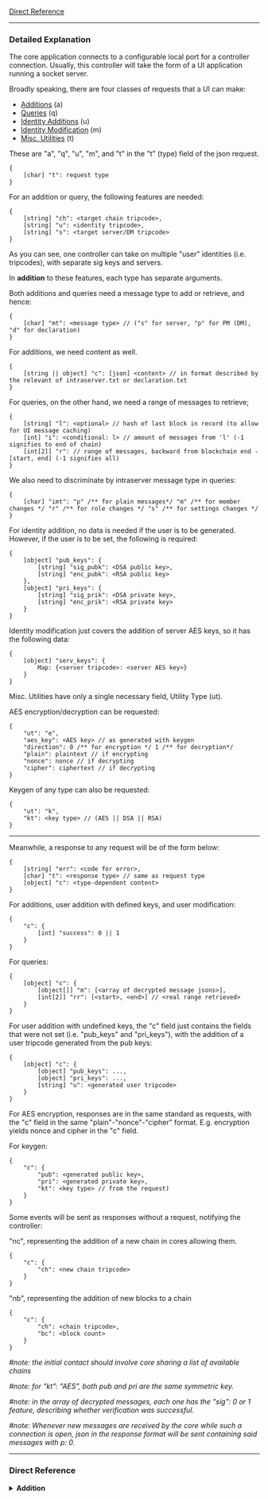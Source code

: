 [Direct Reference](#dref)
<hr>

### Detailed Explanation
The core application connects to a configurable local port for a controller connection.
Usually, this controller will take the form of a UI application running a socket server.

Broadly speaking, there are four classes of requests that a UI can make:
- [Additions](#add) (a)
- [Queries](#query) (q)
- [Identity Additions](#id_add) (u)
- [Identity Modification](#id_mod) (m)
- [Misc. Utilities](#misc) (t)

These are "a", "q", "u", "m", and "t" in the "t" (type) field of the json request.

```
{
    [char] "t": request type
}
```

For an addition or query, the following features are needed:

```
{
    [string] "ch": <target chain tripcode>,
    [string] "u": <identity tripcode>,
    [string] "s": <target server/DM tripcode>
}
```

As you can see, one controller can take on multiple "user" identities (i.e. tripcodes), with separate sig keys and servers.

In **addition** to these features, each type has separate arguments.

Both additions and queries need a message type to add or retrieve, and hence:
```
{
    [char] "mt": <message type> // ("s" for server, "p" for PM (DM), "d" for declaration)
}
```
For additions, we need content as well. 
```
{
    [string || object] "c": [json] <content> // in format described by the relevant of intraserver.txt or declaration.txt
}
```
For queries, on the other hand, we need a range of messages to retrieve;
```
{
    [string] "l": <optional> // hash of last block in record (to allow for UI message caching)
    [int] "i": <conditional: l> // amount of messages from 'l' (-1 signifies to end of chain)
    [int[2]] "r": // range of messages, backward from blockchain end - [start, end] (-1 signifies all)
}
```

We also need to discriminate by intraserver message type in queries:

```
{
    [char] "imt": "p" /** for plain messages*/ "m" /** for member changes */ "r" /** for role changes */ "s" /** for settings changes */
}
```
For identity addition, no data is needed if the user is to be generated. However, if the user is to be set, the following is required:

```
{
    [object] "pub_keys": {
        [string] "sig_pubk": <DSA public key>,
        [string] "enc_pubk": <RSA public key>
    },
    [object] "pri_keys": {
        [string] "sig_prik": <DSA private key>,
        [string] "enc_prik": <RSA private key>
    }
}
```

Identity modification just covers the addition of server AES keys, so it has the following data:

```
{
    [object] "serv_keys": {
        Map: {<server tripcode>: <server AES key>}
    }
} 
```

Misc. Utilities have only a single necessary field, Utility Type (ut).

AES encryption/decryption can be requested:

```
{
    "ut": "e",
    "aes_key": <AES key> // as generated with keygen
    "direction": 0 /** for encryption */ 1 /** for decryption*/
    "plain": plaintext // if encrypting
    "nonce": nonce // if decrypting
    "cipher": ciphertext // if decrypting
}
```

Keygen of any type can also be requested:

```
{
    "ut": "k",
    "kt": <key type> // (AES || DSA || RSA)
}
```


----

Meanwhile, a response to any request will be of the form below:

```
{
    [string] "err": <code for error>,
    [char] "t": <response type> // same as request type
    [object] "c": <type-dependent content>
}
```

For additions, user addition with defined keys, and user modification:

```
{
    "c": {
        [int] "success": 0 || 1
    }
}
```

For queries:

```
{
    [object] "c": {
        [object[]] "m": [<array of decrypted message jsons>],
        [int[2]] "rr": [<start>, <end>] // <real range retrieved>
    }
}
```

For user addition with undefined keys, the "c" field just contains the fields that were not set (i.e. "pub_keys" and "pri_keys"), with the addition of a user tripcode generated from the pub keys:
```
{
    [object] "c": {
        [object] "pub_keys": ...,
        [object] "pri_keys": ...,
        [string] "u": <generated user tripcode>
    }
}
```



For AES encryption, responses are in the same standard as requests, with the "c" field in the same "plain"-"nonce"-"cipher" format. E.g. encryption yields nonce and cipher in the "c" field.

For keygen:

```
{
    "c": {
        "pub": <generated public key>,
        "pri": <generated private key>,
        "kt": <key type> // from the request)
    }
}
```

Some events will be sent as responses without a request, notifying the controller:

"nc", representing the addition of a new chain in cores allowing them.
```
{
    "c": {
        "ch": <new chain tripcode>
    }
}
```

"nb", representing the addition of new blocks to a chain
```
{
    "c": {
        "ch": <chain tripcode>,
        "bc": <block count>
    }
}
```

*#note: the initial contact should involve core sharing a list of available chains*

*#note: for "kt": "AES", both pub and pri are the same symmetric key.*

*#note: in the array of decrypted messages, each one has the "sig": 0 or 1 feature, describing whether verification was successful.*

*#note: Whenever new messages are received by the core while such a connection is open, json in the response format will be sent containing said messages with p: 0.*



---
### <a name="dref">Direct Reference</a>

<details>
    <summary><b><a name="add">Addition</a></b></summary>
<br>

<table>
<tr>
<td> Input </td>
</tr>
<tr>
<td>
    
```
{
    [char] "t": "a", // request type
    [string] "ch": <target chain tripcode>,
    [string] "u": <identity tripcode>,
    [string] "s": <target->server/DM tripcode>,
    [char] "mt": <message type> // "s" for server, "p" for PM (DM), "d" for declaration,
    [string || JSON object] "c": <content> // in format described by the relevant of intraserver.txt or declaration.txt
}
```
    
</td>
</tr>
</table>

<table>
<tr>
<td> Return </td>
</tr>
<tr>
<td>
    
```
{
    [string] "err": code for error,
    [char] "t": response type (same as request type),
    [object] "c": {
        [int] "success": <0 or 1> // treat as a bool
    }
}
``` 

</td>
</tr>
</table>
</details>
